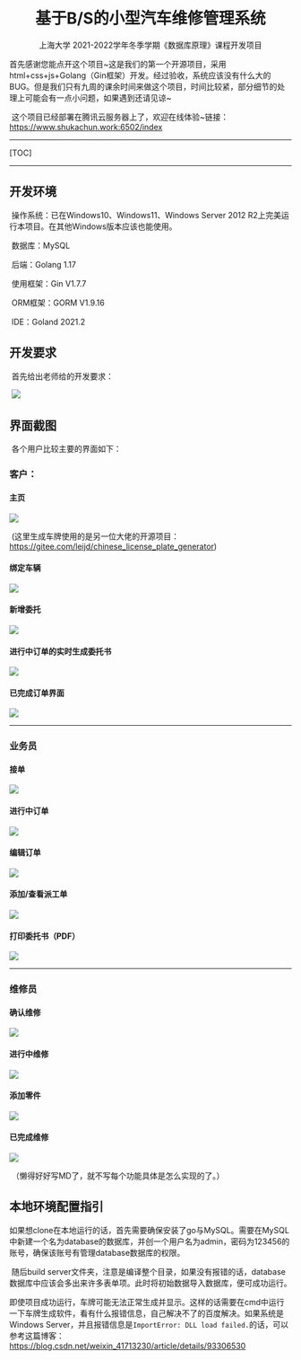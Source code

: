 <center><h1>
    基于B/S的小型汽车维修管理系统
    </h1></center>

<center>上海大学 2021-2022学年冬季学期《数据库原理》课程开发项目</center>

​		首先感谢您能点开这个项目~这是我们的第一个开源项目，采用html+css+js+Golang（Gin框架）开发。经过验收，系统应该没有什么大的BUG。但是我们只有九周的课余时间来做这个项目，时间比较紧，部分细节的处理上可能会有一点小问题，如果遇到还请见谅~

​		这个项目已经部署在腾讯云服务器上了，欢迎在线体验~链接：https://www.shukachun.work:6502/index

------

[TOC]

------

## 开发环境

​		操作系统：已在Windows10、Windows11、Windows Server 2012 R2上完美运行本项目。在其他Windows版本应该也能使用。

​		数据库：MySQL

​		后端：Golang 1.17

​		使用框架：Gin V1.7.7

​		ORM框架：GORM V1.9.16

​		IDE：Goland 2021.2

## 开发要求

​		首先给出老师给的开发要求：

​	![](.pictures/requirements.png)

## 界面截图

​		各个用户比较主要的界面如下：

### 客户：

#### 主页

![](.pictures/user-index.png)

​		(这里生成车牌使用的是另一位大佬的开源项目：https://gitee.com/leijd/chinese_license_plate_generator)

#### 绑定车辆

![](.pictures/user-addvehicle.png)

#### 新增委托

![](.pictures/user-new.png)

#### 进行中订单的实时生成委托书

![](.pictures/user-attorney-online.png)

#### 已完成订单界面

![](.pictures/user-finish.png)

------

### 业务员

#### 接单

![](.pictures/salesman-takeorder.png)

#### 进行中订单

![](.pictures/salesman-processing.png)

#### 编辑订单

![](.pictures/salesman-edit.png)

#### 添加/查看派工单

![](.pictures/salesman-arrangement.png)

#### 打印委托书（PDF）

![](.pictures/pdf.png)

------

### 维修员

#### 确认维修

![](.pictures/repairman-pending.png)

#### 进行中维修

![](.pictures/repairman-processing.png)

#### 添加零件

![](.pictures/repairman-addparts.png)

#### 已完成维修

![](.pictures/repairman-finished.png)

​		（懒得好好写MD了，就不写每个功能具体是怎么实现的了。）

## 本地环境配置指引

​		如果想clone在本地运行的话，首先需要确保安装了go与MySQL。需要在MySQL中新建一个名为database的数据库，并创一个用户名为admin，密码为123456的账号，确保该账号有管理database数据库的权限。

​		随后build server文件夹，注意是编译整个目录，如果没有报错的话，database数据库中应该会多出来许多表单项。此时将初始数据导入数据库，便可成功运行。

​		即使项目成功运行，车牌可能无法正常生成并显示。这样的话需要在cmd中运行一下车牌生成软件，看有什么报错信息，自己解决不了的百度解决。如果系统是Windows Server，并且报错信息是`ImportError: DLL load failed.`的话，可以参考这篇博客：https://blog.csdn.net/weixin_41713230/article/details/93306530


